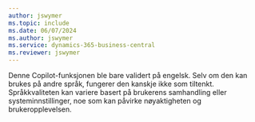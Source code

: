 ```yaml
---
author: jswymer
ms.topic: include
ms.date: 06/07/2024
ms.author: jswymer
ms.service: dynamics-365-business-central
ms.reviewer: jswymer
---
```

Denne Copilot-funksjonen ble bare validert på engelsk. Selv om den kan brukes på andre språk, fungerer den kanskje ikke som tiltenkt. Språkkvaliteten kan variere basert på brukerens samhandling eller systeminnstillinger, noe som kan påvirke nøyaktigheten og brukeropplevelsen.